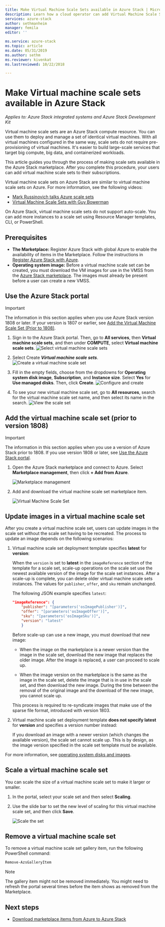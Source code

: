 ```yaml
---
title: Make Virtual Machine Scale Sets available in Azure Stack | Microsoft Docs
description: Learn how a cloud operator can add Virtual Machine Scale Sets to the Azure Stack Marketplace
services: azure-stack
author: sethmanheim
manager: femila
editor: ''

ms.service: azure-stack
ms.topic: article
ms.date: 05/31/2019
ms.author: sethm
ms.reviewer: kivenkat
ms.lastreviewed: 10/22/2018

---
```


# Make Virtual machine scale sets available in Azure Stack

*Applies to: Azure Stack integrated systems and Azure Stack Development Kit*
  
Virtual machine scale sets are an Azure Stack compute resource. You can use them to deploy and manage a set of identical virtual machines. With all virtual machines configured in the same way, scale sets do not require pre-provisioning of virtual machines. It's easier to build large-scale services that target big compute, big data, and containerized workloads.

This article guides you through the process of making scale sets available in the Azure Stack marketplace. After you complete this procedure, your users can add virtual machine scale sets to their subscriptions.

Virtual machine scale sets on Azure Stack are similar to virtual machine scale sets on Azure. For more information, see the following videos:

* [Mark Russinovich talks Azure scale sets](https://channel9.msdn.com/Blogs/Regular-IT-Guy/Mark-Russinovich-Talks-Azure-Scale-Sets/)
* [Virtual Machine Scale Sets with Guy Bowerman](https://channel9.msdn.com/Shows/Cloud+Cover/Episode-191-Virtual-Machine-Scale-Sets-with-Guy-Bowerman)

On Azure Stack, virtual machine scale sets do not support auto-scale. You can add more instances to a scale set using Resource Manager templates, CLI, or PowerShell.

## Prerequisites

* **The Marketplace:** Register Azure Stack with global Azure to enable the availability of items in the Marketplace. Follow the instructions in [Register Azure Stack with Azure](azure-stack-registration.md).
* **Operating system image:** Before a virtual machine scale set can be created, you must download the VM images for use in the VMSS from the [Azure Stack marketplace](azure-stack-download-azure-marketplace-item.md). The images must already be present before a user can create a new VMSS.

## Use the Azure Stack portal

>[!IMPORTANT]  
> The information in this section applies when you use  Azure Stack version 1808 or later. If your version is 1807 or earlier, see [Add the Virtual Machine Scale Set (Prior to 1808)](#add-the-virtual-machine-scale-set-prior-to-version-1808).

1. Sign in to the Azure Stack portal. Then, go to **All services**, then **Virtual machine scale sets**, and then under **COMPUTE**, select **Virtual machine scale sets**.
   ![Select virtual machine scale sets](media/azure-stack-compute-add-scalesets/all-services.png)

2. Select Create ***Virtual machine scale sets***.
   ![Create a virtual machine scale set](media/azure-stack-compute-add-scalesets/create-scale-set.png)

3. Fill in the empty fields, choose from the dropdowns for **Operating system disk image**, **Subscription**, and **Instance size**. Select **Yes** for **Use managed disks**. Then, click **Create**.
    ![Configure and create](media/azure-stack-compute-add-scalesets/create.png)

4. To see your new virtual machine scale set, go to **All resources**, search for the virtual machine scale set name, and then select its name in the search.
   ![View the scale set](media/azure-stack-compute-add-scalesets/search.png)

## Add the virtual machine scale set (prior to version 1808)

>[!IMPORTANT]  
> The information in this section applies when you use a version of Azure Stack prior to 1808. If you use version 1808 or later, see [Use the Azure Stack portal](#use-the-azure-stack-portal).

1. Open the Azure Stack marketplace and connect to Azure. Select **Marketplace management**, then click **+ Add from Azure**.

    ![Marketplace management](media/azure-stack-compute-add-scalesets/image01.png)

2. Add and download the virtual machine scale set marketplace item.

    ![Virtual Machine Scale Set](media/azure-stack-compute-add-scalesets/image02.png)

## Update images in a virtual machine scale set

After you create a virtual machine scale set, users can update images in the scale set without the scale set having to be recreated. The process to update an image depends on the following scenarios:

1. Virtual machine scale set deployment template specifies **latest** for **version**:  

   When the `version` is set to **latest** in the `imageReference` section of the template for a scale set, scale-up operations on the scale set use the newest available version of the image for the scale set instances. After a scale-up is complete, you can delete older virtual machine scale sets instances. The values for `publisher`, `offer`, and `sku` remain unchanged.

   The following JSON example specifies `latest`:  

    ```json  
    "imageReference": {
        "publisher": "[parameters('osImagePublisher')]",
        "offer": "[parameters('osImageOffer')]",
        "sku": "[parameters('osImageSku')]",
        "version": "latest"
        }
    ```

   Before scale-up can use a new image, you must download that new image:  

   * When the image on the marketplace is a newer version than the image in the scale set, download the new image that replaces the older image. After the image is replaced, a user can proceed to scale up.

   * When the image version on the marketplace is the same as the image in the scale set, delete the image that is in use in the scale set, and then download the new image. During the time between the removal of the original image and the download of the new image, you cannot scale up.

   This process is required to re-syndicate images that make use of the sparse file format, introduced with version 1803.

2. Virtual machine scale set deployment template **does not specify latest** for **version** and specifies a version number instead:  

    If you download an image with a newer version (which changes the available version), the scale set cannot scale up. This is by design, as the image version specified in the scale set template must be available.  

For more information, see [operating system disks and images](../user/azure-stack-compute-overview.md#operating-system-disks-and-images).  

## Scale a virtual machine scale set

You can scale the size of a virtual machine scale set to make it larger or smaller.

1. In the portal, select your scale set and then select **Scaling**.

2. Use the slide bar to set the new level of scaling for this virtual machine scale set, and then click **Save**.

     ![Scale the set](media/azure-stack-compute-add-scalesets/scale.png)

## Remove a virtual machine scale set

To remove a virtual machine scale set gallery item, run the following PowerShell command:

```powershell  
Remove-AzsGalleryItem
```

> [!NOTE]
> The gallery item might not be removed immediately. You might need to refresh the portal several times before the item shows as removed from the Marketplace.

## Next steps

* [Download marketplace items from Azure to Azure Stack](azure-stack-download-azure-marketplace-item.md)
